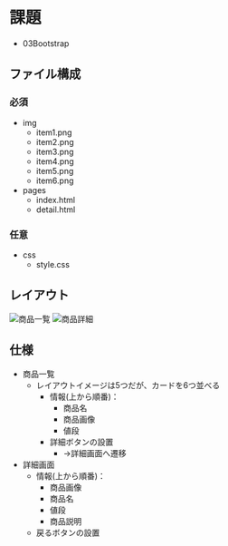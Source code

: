 # 課題

- 03Bootstrap

## ファイル構成

### 必須

- img
  - item1.png
  - item2.png
  - item3.png
  - item4.png
  - item5.png
  - item6.png
- pages
  - index.html
  - detail.html

### 任意

- css
  - style.css

## レイアウト

![商品一覧](image.png)
![商品詳細](image-1.png)

## 仕様

- 商品一覧
  - レイアウトイメージは5つだが、カードを6つ並べる
    - 情報(上から順番)：
      - 商品名
      - 商品画像
      - 値段
    - 詳細ボタンの設置
      - →詳細画面へ遷移
- 詳細画面
  - 情報(上から順番)：
    - 商品画像
    - 商品名
    - 値段
    - 商品説明
  - 戻るボタンの設置

